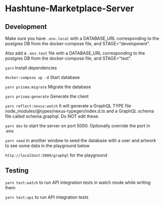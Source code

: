 # Hashtune-Marketplace-Server

## Development

Make sure you have `.env.local` with a DATABASE_URL corresponding to the postgres DB from the docker-compose file, and STAGE="development".

Also add a `.env.test` file with a DATABASE_URL corresponding to the postgres DB from the docker-compose file, and STAGE="test".

`yarn` Install dependencies

`docker-compose up -d` Start database

`yarn prisma:migrate` Migrate the database

`yarn prisma:generate` Generate the client

`yarn reflect:nexus:watch` It will generate a GraphQL TYPE file node_modules/@types/nexus-typegen/index.d.ts and a GraphQL schema file called schema.graphql. Do NOT edit these.

`yarn dev` to start the server on port 5000. Optionally override the port in .env

`yarn seed` in another window to seed the database with a user and artwork to see some data in the playground below

`http://localhost:5000/graphql` for the playground

## Testing

`yarn test:watch` to run API integration tests in watch mode while writing them

`yarn test:api` to run API integration tests
